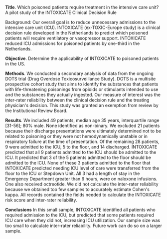 **Title**. Which poisoned patients require treatment in the intensive care unit? A pilot study of the INTOXICATE Clinical Decision Rule

Background: Our overall goal is to reduce unnecessary admissions to the intensive care unit (ICU). INTOXICATE (ex-TOXIC-Europe study) is a clinical decision rule developed in the Netherlands to predict which poisoned patients will require ventilatory or vasopressor support. INTOXICATE reduced ICU admissions for poisoned patients by one-third in the Netherlands. 

**Objective**. Determine the applicability of INTOXICATE to poisoned patients in the US.

**Methods**. We conducted a secondary analysis of data from the ongoing DOTS trial (Drug Overdose Toxicosurveillance Study). DOTS is a multisite prospective cohort study that aims to identify the substances that patients with life-threatening poisonings from opioids or stimulants intended to use and the substances they actually ingested. Our measure of interest was the inter-rater reliability between the clinical decision rule and the treating physician's decision. This study was granted an exemption from review by the Institutional Review Board.

**Results**. We included 49 patients, median age 35 years, interquartile range [31-56]; 80% male. None identified as non-binary. We excluded 21 patients because their discharge presentations were ultimately determined not to be related to poisoning or they were not hemodynamically unstable or in respiratory failure at the time of presentation. Of the remaining 28 patients, 9 were admitted to the ICU, 5 to the floor, and 14 discharged. INTOXICATE predicted that all 9 patients admitted to the ICU should be admitted to the ICU. It predicted that 3 of the 5 patients admitted to the floor should be admitted to the ICU. None of these 3 patients admitted to the floor that INTOXICATE predicted needing ICU level of care were transferred from the floor to the ICU or Stepdown Unit. All 3 had a length of stay in the Emergency Department greater than 6 hours, were on naloxone infusions. One also received octreotide. We did not calculate the inter-rater reliability because we obtained too few samples to accurately estimate Cohen's kappa. All records contained the fields needed to calculate the INTOXICATE risk score and inter-rater reliability.

**Conclusions** In this small sample, INTOXICATE identified all patients who required admission to the ICU, but predicted that some patients required ICU care when they did not, increasing ICU utilization. Our sample size was too small to calculate inter-rater reliability. Future work can do so on a larger sample.
